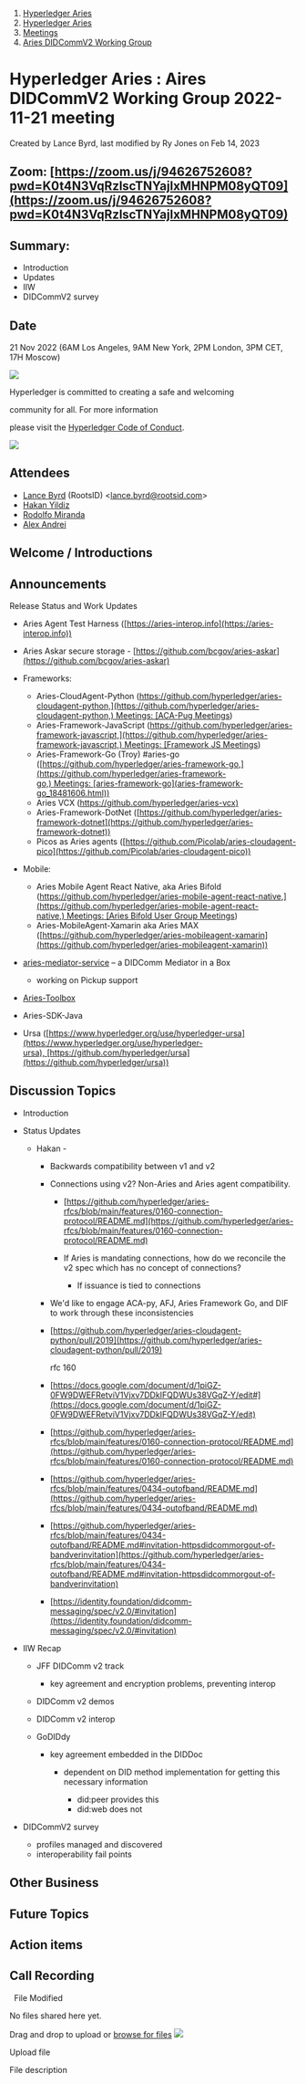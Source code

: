 1. [Hyperledger Aries](index.html)
2. [Hyperledger Aries](Hyperledger-Aries_18481154.html)
3. [Meetings](Meetings_18481222.html)
4. [Aries DIDCommV2 Working Group](Aries-DIDCommV2-Working-Group_18499949.html)

# Hyperledger Aries : Aires DIDCommV2 Working Group 2022-11-21 meeting

Created by Lance Byrd, last modified by Ry Jones on Feb 14, 2023

## Zoom: [https://zoom.us/j/94626752608?pwd=K0t4N3VqRzlscTNYajlxMHNPM08yQT09](https://zoom.us/j/94626752608?pwd=K0t4N3VqRzlscTNYajlxMHNPM08yQT09)

## Summary:

- Introduction
- Updates
- IIW
- DIDCommV2 survey

## Date

21 Nov 2022 (6AM Los Angeles, 9AM New York, 2PM London, 3PM CET, 17H Moscow)

![](https://wiki.hyperledger.org/download/attachments/29034696/Antitrustnotice.png?version=1&modificationDate=1581695654000&api=v2)

Hyperledger is committed to creating a safe and welcoming

community for all. For more information

please visit the [Hyperledger Code of Conduct](https://lf-hyperledger.atlassian.net/wiki/display/HYP/Hyperledger+Code+of+Conduct).

![](https://wiki.hyperledger.org/download/attachments/2392771/welcome.png?version=2&modificationDate=1572450107000&api=v2)

## Attendees

- [Lance Byrd](https://lf-hyperledger.atlassian.net/wiki/people/6346b13f754fb6b373b9af19?ref=confluence) (RootsID) &lt;lance.byrd@rootsid.com&gt;
- [Hakan Yildiz](https://lf-hyperledger.atlassian.net/wiki/people/5eccf9bc7d0c250c2356b63d?ref=confluence)
- [Rodolfo Miranda](https://lf-hyperledger.atlassian.net/wiki/people/557058:a5a62b78-cc75-4d00-80c0-df455129302a?ref=confluence)
- [Alex Andrei](https://lf-hyperledger.atlassian.net/wiki/people/70121:00b65a7a-d5d0-4049-86d4-f9d8ebe69b62?ref=confluence)

## Welcome / Introductions

## Announcements

Release Status and Work Updates

- Aries Agent Test Harness ([https://aries-interop.info](https://aries-interop.info))
- Aries Askar secure storage - [https://github.com/bcgov/aries-askar](https://github.com/bcgov/aries-askar)
- Frameworks:
  
  - Aries-CloudAgent-Python ([https://github.com/hyperledger/aries-cloudagent-python,](https://github.com/hyperledger/aries-cloudagent-python,) Meetings: [ACA-Pug Meetings](ACA-Pug-Meetings_18484272.html))
  - Aries-Framework-JavaScript ([https://github.com/hyperledger/aries-framework-javascript,](https://github.com/hyperledger/aries-framework-javascript,) Meetings: [Framework JS Meetings](Framework-JS-Meetings_18482467.html))
  - Aries-Framework-Go (Troy) #aries-go ([https://github.com/hyperledger/aries-framework-go,](https://github.com/hyperledger/aries-framework-go,) Meetings: [aries-framework-go](aries-framework-go_18481606.html))
  - Aries VCX ([https://github.com/hyperledger/aries-vcx)](https://github.com/hyperledger/aries-vcx%29)
  - Aries-Framework-DotNet ([https://github.com/hyperledger/aries-framework-dotnet](https://github.com/hyperledger/aries-framework-dotnet))
  - Picos as Aries agents ([https://github.com/Picolab/aries-cloudagent-pico](https://github.com/Picolab/aries-cloudagent-pico))
- Mobile:
  
  - Aries Mobile Agent React Native, aka Aries Bifold ([https://github.com/hyperledger/aries-mobile-agent-react-native,](https://github.com/hyperledger/aries-mobile-agent-react-native,) Meetings: [Aries Bifold User Group Meetings](Aries-Bifold-User-Group-Meetings_18490725.html))
  - Aries-MobileAgent-Xamarin aka Aries MAX ([https://github.com/hyperledger/aries-mobileagent-xamarin](https://github.com/hyperledger/aries-mobileagent-xamarin))
- [aries-mediator-service](https://github.com/hyperledger/aries-mediator-service) – a DIDComm Mediator in a Box
  
  - working on Pickup support
- [Aries-Toolbox](https://github.com/hyperledger/aries-toolbox)
- Aries-SDK-Java
- Ursa ([https://www.hyperledger.org/use/hyperledger-ursa](https://www.hyperledger.org/use/hyperledger-ursa), [https://github.com/hyperledger/ursa](https://github.com/hyperledger/ursa))

## Discussion Topics

- Introduction
- Status Updates
  
  - Hakan - 
    
    - Backwards compatibility between v1 and v2
    - Connections using v2? Non-Aries and Aries agent compatibility.
      
      - [https://github.com/hyperledger/aries-rfcs/blob/main/features/0160-connection-protocol/README.md](https://github.com/hyperledger/aries-rfcs/blob/main/features/0160-connection-protocol/README.md)
      - If Aries is mandating connections, how do we reconcile the v2 spec which has no concept of connections?
        
        - If issuance is tied to connections
    - We'd like to engage ACA-py, AFJ, Aries Framework Go, and DIF to work through these inconsistencies
    - [https://github.com/hyperledger/aries-cloudagent-python/pull/2019](https://github.com/hyperledger/aries-cloudagent-python/pull/2019)
      
      rfc 160
    - [https://docs.google.com/document/d/1piGZ-0FW9DWEFRetviV1Vjxv7DDkIFQDWUs38VGqZ-Y/edit#](https://docs.google.com/document/d/1piGZ-0FW9DWEFRetviV1Vjxv7DDkIFQDWUs38VGqZ-Y/edit)
    - [https://github.com/hyperledger/aries-rfcs/blob/main/features/0160-connection-protocol/README.md](https://github.com/hyperledger/aries-rfcs/blob/main/features/0160-connection-protocol/README.md)
    - [https://github.com/hyperledger/aries-rfcs/blob/main/features/0434-outofband/README.md](https://github.com/hyperledger/aries-rfcs/blob/main/features/0434-outofband/README.md)
    - [https://github.com/hyperledger/aries-rfcs/blob/main/features/0434-outofband/README.md#invitation-httpsdidcommorgout-of-bandverinvitation](https://github.com/hyperledger/aries-rfcs/blob/main/features/0434-outofband/README.md#invitation-httpsdidcommorgout-of-bandverinvitation)
    - [https://identity.foundation/didcomm-messaging/spec/v2.0/#invitation](https://identity.foundation/didcomm-messaging/spec/v2.0/#invitation)
- IIW Recap
  
  - JFF DIDComm v2 track
    
    - key agreement and encryption problems, preventing interop
  - DIDComm v2 demos
  - DIDComm v2 interop
  - GoDIDdy
    
    - key agreement embedded in the DIDDoc
      
      - dependent on DID method implementation for getting this necessary information
        
        - did:peer provides this
        - did:web does not
- DIDCommV2 survey
  
  - profiles managed and discovered
  - interoperability fail points

## Other Business

## Future Topics

## Action items

## Call Recording

  File Modified

No files shared here yet.

Drag and drop to upload or [browse for files]() ![](images/icons/wait.gif)

Upload file

File description
